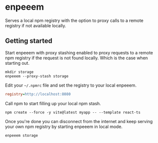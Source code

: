 # enpeeem
Serves a local npm registry with the option to proxy calls to a remote registry if not available locally.

## Getting started
Start enpeeem with proxy stashing enabled to proxy requests to a remote npm registry if the request is not found locally. Which is the case when starting out.

```shell
mkdir storage
enpeeem --proxy-stash storage
```

Edit your `~/.npmrc` file and set the registry to your local enpeeem.
```ini
registry=http://localhost:8080
```

Call npm to start filling up your local npm stash.
```shell
npm create --force -y vite@latest myapp -- --template react-ts
```

Once you're done you can disconnect from the internet and keep serving your own npm registry by starting enpeeem in local mode.
```shell
enpeeem storage
```
